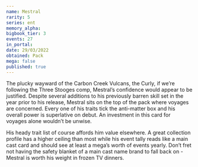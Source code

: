 ```yaml
---
name: Mestral
rarity: 5
series: ent
memory_alpha:
bigbook_tier: 3
events: 27
in_portal:
date: 29/03/2022
obtained: Pack
mega: false
published: true
---
```


The plucky wayward of the Carbon Creek Vulcans, the Curly, if we’re following the Three Stooges comp, Mestral’s confidence would appear to be justified. Despite several additions to his previously barren skill set in the year prior to his release, Mestral sits on the top of the pack where voyages are concerned. Every one of his traits tick the anti-matter box and his overall power is superlative on debut. An investment in this card for voyages alone wouldn’t be unwise.

His heady trait list of course affords him value elsewhere. A great collection profile has a higher ceiling than most while his event tally reads like a main cast card and should see at least a mega’s worth of events yearly. Don’t fret not having the safety blanket of a main cast name brand to fall back on - Mestral is worth his weight in frozen TV dinners.
